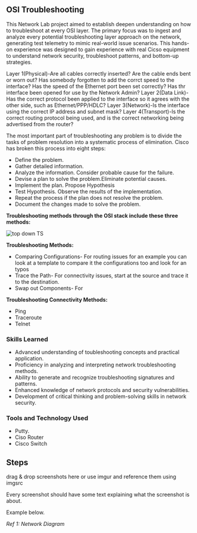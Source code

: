 ## OSI Troubleshooting

This Network Lab project aimed to establish deepen understanding on how to troubleshoot at every OSI layer. The primary focus was to ingest and analyze every potential troubleshooting layer approach on the network, generating test telemetry to mimic real-world issue scenarios. This hands-on experience was designed to gain experience with real Cicso equipment to understand network security, troubleshoot patterns, and bottom-up strategies.

Layer 1(Physical)-Are all cables correctly inserted? Are the cable ends bent or worn out? Has somebody forgotten to add the corrct speed to the interface? Has the speed of the Ethernet port been set correctly? Has thr interface been opened for use by the Network Admin?
Layer 2(Data Link)-Has the correct protocol been applied to the interface so it agrees with the other side, such as Ethernet/PPP/HDLC?
Layer 3(Network)-Is the interface using the correct IP address and subnet mask?
Layer 4(Transport)-Is the correct routing protocol being used, and is the correct networking being advertised from the router?

The most important part of troubleshooting any problem is to divide the tasks of problem resolution into a systematic process of elimination. Cisco has broken this process into eight steps:

- Define the problem.
- Gather detailed information.
- Analyze the information. Consider probable cause for the failure.
- Devise a plan to solve the problem.Eliminate potential causes.
- Implement the plan. Propose Hypothesis
- Test Hypothesis. Observe the results of the implementation.
- Repeat the process if the plan does not resolve the problem.
- Document the changes made to solve the problem.
  
 **Troubleshooting methods through the OSI stack include these three methods:**

![top down TS](https://github.com/TerrellSowell/OSI-Troubleshooting/assets/161978506/1253ca9e-8814-4b02-9cbb-661c144becf8)

**Troubleshooting Methods:**
- Comparing Configurations- For routing issues for an example you can look at a template to compare it the configurations too and look for an typos 
- Trace the Path- For connectivity issues, start at the source and trace it to the destination.
- Swap out Components- For 

**Troubleshooting Connectivity Methods:**
-  Ping
-  Traceroute  
-  Telnet


### Skills Learned

- Advanced understanding of toubleshooting concepts and practical application.
- Proficiency in analyzing and interpreting network troubleshooting methods.
- Ability to generate and recognize troubleshooting signatures and patterns.
- Enhanced knowledge of network protocols and security vulnerabilities.
- Development of critical thinking and problem-solving skills in network security.

### Tools and Technology Used

- Putty.
- Ciso Router
- Cisco Switch


## Steps
drag & drop screenshots here or use imgur and reference them using imgsrc

Every screenshot should have some text explaining what the screenshot is about.

Example below.

*Ref 1: Network Diagram*
